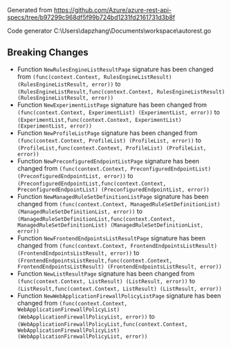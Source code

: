 
Generated from https://github.com/Azure/azure-rest-api-specs/tree/b97299c968df5f99b724bd1231fd2161731d3b8f

Code generator C:\Users\dapzhang\Documents\workspace\autorest.go

## Breaking Changes

- Function `NewRulesEngineListResultPage` signature has been changed from `(func(context.Context, RulesEngineListResult) (RulesEngineListResult, error))` to `(RulesEngineListResult,func(context.Context, RulesEngineListResult) (RulesEngineListResult, error))`
- Function `NewExperimentListPage` signature has been changed from `(func(context.Context, ExperimentList) (ExperimentList, error))` to `(ExperimentList,func(context.Context, ExperimentList) (ExperimentList, error))`
- Function `NewProfileListPage` signature has been changed from `(func(context.Context, ProfileList) (ProfileList, error))` to `(ProfileList,func(context.Context, ProfileList) (ProfileList, error))`
- Function `NewPreconfiguredEndpointListPage` signature has been changed from `(func(context.Context, PreconfiguredEndpointList) (PreconfiguredEndpointList, error))` to `(PreconfiguredEndpointList,func(context.Context, PreconfiguredEndpointList) (PreconfiguredEndpointList, error))`
- Function `NewManagedRuleSetDefinitionListPage` signature has been changed from `(func(context.Context, ManagedRuleSetDefinitionList) (ManagedRuleSetDefinitionList, error))` to `(ManagedRuleSetDefinitionList,func(context.Context, ManagedRuleSetDefinitionList) (ManagedRuleSetDefinitionList, error))`
- Function `NewFrontendEndpointsListResultPage` signature has been changed from `(func(context.Context, FrontendEndpointsListResult) (FrontendEndpointsListResult, error))` to `(FrontendEndpointsListResult,func(context.Context, FrontendEndpointsListResult) (FrontendEndpointsListResult, error))`
- Function `NewListResultPage` signature has been changed from `(func(context.Context, ListResult) (ListResult, error))` to `(ListResult,func(context.Context, ListResult) (ListResult, error))`
- Function `NewWebApplicationFirewallPolicyListPage` signature has been changed from `(func(context.Context, WebApplicationFirewallPolicyList) (WebApplicationFirewallPolicyList, error))` to `(WebApplicationFirewallPolicyList,func(context.Context, WebApplicationFirewallPolicyList) (WebApplicationFirewallPolicyList, error))`

